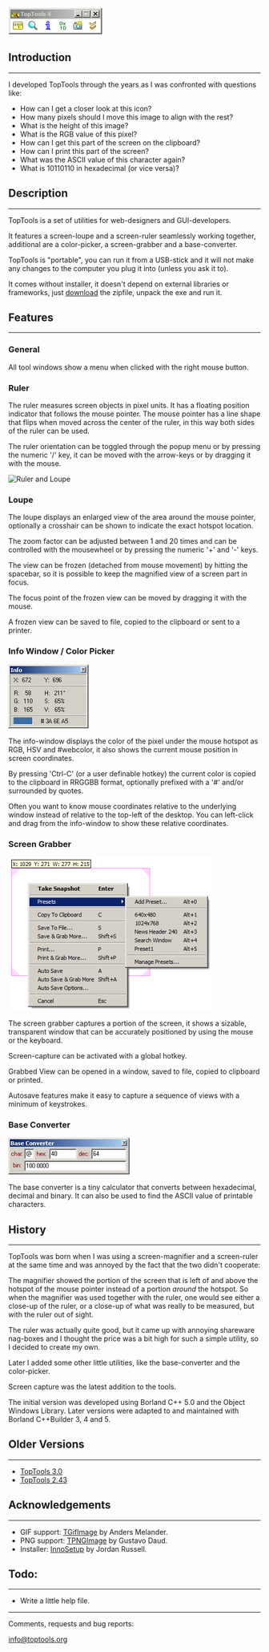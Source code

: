 
![Toolbar Window](../toolbar.png)

## Introduction
* * *

I developed TopTools through the years as I was confronted with questions
like:

  * How can I get a closer look at this icon?
  * How many pixels should I move this image to align with the rest?
  * What is the height of this image?
  * What is the RGB value of this pixel?
  * How can I get this part of the screen on the clipboard?
  * How can I print this part of the screen?
  * What was the ASCII value of this character again?
  * What is 10110110 in hexadecimal (or vice versa)?

## Description
* * *

TopTools is a set of utilities for web-designers and GUI-developers.

It features a screen-loupe and a screen-ruler seamlessly working together,
additional are a color-picker, a screen-grabber and a base-converter.

TopTools is "portable", you can run it from a USB-stick and it will not
make any changes to the computer you plug it into (unless you ask it to).

It comes without installer, it doesn't depend on external libraries or
frameworks, just [download](test.htm) the zipfile, unpack the exe and run
it.

## Features
* * *

### General

All tool windows show a menu when clicked with the right mouse button.

### Ruler

The ruler measures screen objects in pixel units. It has a floating position
indicator that follows the mouse pointer. The mouse pointer has a line shape
that flips when moved across the center of the ruler, in this way both sides
of the ruler can be used.

The ruler orientation can be toggled through the popup menu or by pressing
the numeric '/' key, it can be moved with the arrow-keys or by dragging it
with the mouse.

![Ruler and Loupe](../ruler_loupe.gif)

### Loupe

The loupe displays an enlarged view of the area around the mouse pointer,
optionally a crosshair can be shown to indicate the exact hotspot location.

The zoom factor can be adjusted between 1 and 20 times and can be
controlled with the mousewheel or by pressing the numeric '+' and '-'
keys.

The view can be frozen (detached from mouse movement) by hitting the
spacebar, so it is possible to keep the magnified view of a screen part in
focus.

The focus point of the frozen view can be moved by dragging it with the
mouse.

A frozen view can be saved to file, copied to the clipboard or sent to a printer.

### Info Window / Color Picker

![Info Window](../info.png)

The info-window displays the color of the pixel under the mouse hotspot as
RGB, HSV and #webcolor, it also shows the current mouse position in
screen coordinates.

By pressing 'Ctrl-C' (or a user definable hotkey) the current color is copied
to the clipboard in RRGGBB format, optionally prefixed with a '#' and/or
surrounded by quotes.

Often you want to know mouse coordinates relative to the underlying
window instead of relative to the top-left of the desktop.
You can left-click and drag from the info-window to show these
relative coordinates.

### Screen Grabber

![Screen Capture](../grabber.png)

The screen grabber captures a portion of the screen, it shows
a sizable, transparent window that can be accurately positioned by using the
mouse or the keyboard.

Screen-capture can be activated with a global hotkey.

Grabbed View can be opened in a window, saved to file, copied to clipboard or
printed.

Autosave features make it easy to capture a sequence of views with a minimum
of keystrokes.

### Base Converter

![Base Converter Window](../baseconv.png)

The base converter is a tiny calculator that converts between hexadecimal,
decimal and binary. It can also be used to find the ASCII value of printable
characters.


## History
* * *

TopTools was born when I was using a screen-magnifier and a screen-ruler at
the same time and was annoyed by the fact that the two didn't cooperate:

The magnifier showed the portion of the screen that is left of and above the
hotspot of the mouse pointer instead of a portion _around_ the hotspot. So
when the magnifier was used together with the ruler, one would see either a
close-up of the ruler, or a close-up of what was really to be measured, but
with the ruler out of sight.

The ruler was actually quite good, but it came up
with annoying shareware nag-boxes and I thought the price was a bit high for
such a simple utility, so I decided to create my own.

Later I added some other little utilities, like the base-converter and the
color-picker.

Screen capture was the latest addition to the tools.

The initial version was developed using Borland C++ 5.0 and the Object Windows
Library. Later versions were adapted to and maintained with Borland C++Builder
3, 4 and 5.

## Older Versions
* * *

  * [TopTools 3.0](download/Setup_TopTools30.exe)
  * [TopTools 2.43](download/toptools243.exe)

## Acknowledgements
* * *

  * GIF support: [TGifImage](http://melander.dk/delphi/gifimage/) by Anders Melander.
  * PNG support: [TPNGImage](http://pngdelphi.sourceforge.net/) by Gustavo Daud.
  * Installer: [InnoSetup](http://www.jrsoftware.org/isinfo.php) by Jordan Russell.

## Todo:
* * *

  * Write a little help file.

* * *
Comments, requests and bug reports:

[ info@toptools.org](mailto:info@toptools.org)


